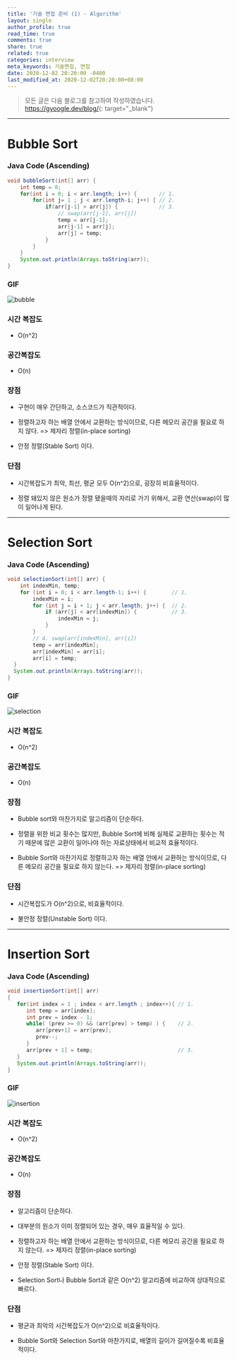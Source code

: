 ```yaml
---
title: '기술 면접 준비 (1) - Algorithm'
layout: single
author_profile: true
read_time: true
comments: true
share: true
related: true
categories: interview
meta_keywords: 기술면접, 면접
date: 2020-12-02 20:20:00 -0400
last_modified_at: 2020-12-02T20:20:00+08:00
---
```


> 모든 글은 다음 블로그를 참고하여 작성하였습니다.<br> <https://gyoogle.dev/blog/>{: target="\_blank"}

<hr>

# Bubble Sort

### Java Code (Ascending)

```java
void bubbleSort(int[] arr) {
    int temp = 0;
	for(int i = 0; i < arr.length; i++) {       // 1.
		for(int j= 1 ; j < arr.length-i; j++) { // 2.
			if(arr[j-1] > arr[j]) {             // 3.
                // swap(arr[j-1], arr[j])
				temp = arr[j-1];
				arr[j-1] = arr[j];
				arr[j] = temp;
			}
		}
	}
	System.out.println(Arrays.toString(arr));
}
```

### GIF

![bubble](https://github.com/GimunLee/tech-refrigerator/raw/master/Algorithm/resources/bubble-sort-001.gif)

### 시간 복잡도

-   O(n^2)

### 공간복잡도

-   O(n)

### 장점

-   구현이 매우 간단하고, 소스코드가 직관적이다.

-   정렬하고자 하는 배열 안에서 교환하는 방식이므로, 다른 메모리 공간을 필요로 하지 않다. => 제자리 정렬(in-place sorting)

-   안정 정렬(Stable Sort) 이다.

### 단점

-   시간복잡도가 최악, 최선, 평균 모두 O(n^2)으로, 굉장히 비효율적이다.

-   정렬 돼있지 않은 원소가 정렬 됐을때의 자리로 가기 위해서, 교환 연산(swap)이 많이 일어나게 된다.

<hr>

# Selection Sort

### Java Code (Ascending)

```java
void selectionSort(int[] arr) {
    int indexMin, temp;
    for (int i = 0; i < arr.length-1; i++) {        // 1.
        indexMin = i;
        for (int j = i + 1; j < arr.length; j++) {  // 2.
            if (arr[j] < arr[indexMin]) {           // 3.
                indexMin = j;
            }
        }
        // 4. swap(arr[indexMin], arr[i])
        temp = arr[indexMin];
        arr[indexMin] = arr[i];
        arr[i] = temp;
  }
  System.out.println(Arrays.toString(arr));
}
```

### GIF

![selection](https://github.com/GimunLee/tech-refrigerator/raw/master/Algorithm/resources/selection-sort-001.gif)

### 시간 복잡도

-   O(n^2)

### 공간복잡도

-   O(n)

### 장점

-   Bubble sort와 마찬가지로 알고리즘이 단순하다.

-   정렬을 위한 비교 횟수는 많지만, Bubble Sort에 비해 실제로 교환하는 횟수는 적기 때문에 많은 교환이 일어나야 하는 자료상태에서 비교적 효율적이다.

-   Bubble Sort와 마찬가지로 정렬하고자 하는 배열 안에서 교환하는 방식이므로, 다른 메모리 공간을 필요로 하지 않는다. => 제자리 정렬(in-place sorting)

### 단점

-   시간복잡도가 O(n^2)으로, 비효율적이다.

-   불안정 정렬(Unstable Sort) 이다.

<hr>

# Insertion Sort

### Java Code (Ascending)

```java
void insertionSort(int[] arr)
{
   for(int index = 1 ; index < arr.length ; index++){ // 1.
      int temp = arr[index];
      int prev = index - 1;
      while( (prev >= 0) && (arr[prev] > temp) ) {    // 2.
         arr[prev+1] = arr[prev];
         prev--;
      }
      arr[prev + 1] = temp;                           // 3.
   }
   System.out.println(Arrays.toString(arr));
}
```

### GIF

![insertion](https://github.com/GimunLee/tech-refrigerator/raw/master/Algorithm/resources/insertion-sort-001.gif)

### 시간 복잡도

-   O(n^2)

### 공간복잡도

-   O(n)

### 장점

-   알고리즘이 단순하다.
-   대부분의 원소가 이미 정렬되어 있는 경우, 매우 효율적일 수 있다.
-   정렬하고자 하는 배열 안에서 교환하는 방식이므로, 다른 메모리 공간을 필요로 하지 않는다. => 제자리 정렬(in-place sorting)
-   안정 정렬(Stable Sort) 이다.

-   Selection Sort나 Bubble Sort과 같은 O(n^2) 알고리즘에 비교하여 상대적으로 빠르다.

### 단점

-   평균과 최악의 시간복잡도가 O(n^2)으로 비효율적이다.

-   Bubble Sort와 Selection Sort와 마찬가지로, 배열의 길이가 길어질수록 비효율적이다.
